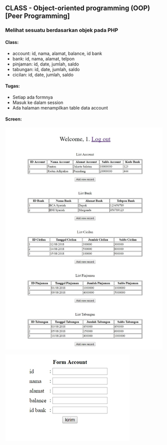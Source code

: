 ## CLASS - Object-oriented programming (OOP) [Peer Programming]
### Melihat sesuatu berdasarkan objek pada PHP

#### Class:
- account: id, nama, alamat, balance, id bank
- bank: id, nama, alamat, telpon
- pinjaman: id, date, jumlah, saldo
- tabungan: id, date, jumlah, saldo
- cicilan: id, date, jumlah, saldo

#### Tugas:
- Setiap ada formnya
- Masuk ke dalam session
- Ada halaman menampilkan table data account

#### Screen:
![Homepage Screen](https://github.com/fentonmartin/php-oop-example/blob/master/screen/screen_homepage.jpg)

![Form Screen](https://github.com/fentonmartin/php-oop-example/blob/master/screen/screen_form.jpg)
